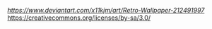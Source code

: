 _https://www.deviantart.com/x11kjm/art/Retro-Wallpaper-212491997_
https://creativecommons.org/licenses/by-sa/3.0/
